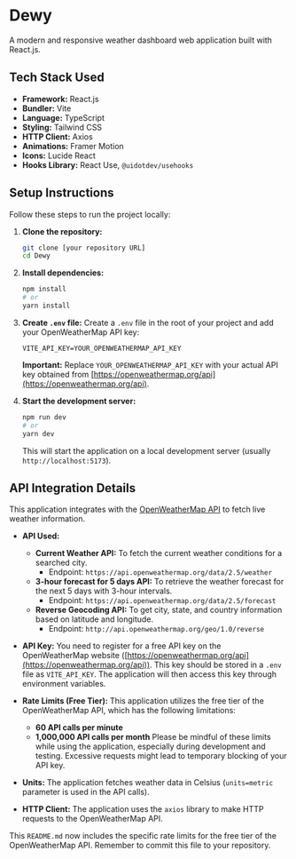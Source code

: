 # Dewy

A modern and responsive weather dashboard web application built with React.js.

## Tech Stack Used

- **Framework:** React.js
- **Bundler:** Vite
- **Language:** TypeScript
- **Styling:** Tailwind CSS
- **HTTP Client:** Axios
- **Animations:** Framer Motion
- **Icons:** Lucide React
- **Hooks Library:** React Use, `@uidotdev/usehooks`

## Setup Instructions

Follow these steps to run the project locally:

1.  **Clone the repository:**

    ```bash
    git clone [your repository URL]
    cd Dewy
    ```

2.  **Install dependencies:**

    ```bash
    npm install
    # or
    yarn install
    ```

3.  **Create `.env` file:**
    Create a `.env` file in the root of your project and add your OpenWeatherMap API key:

    ```
    VITE_API_KEY=YOUR_OPENWEATHERMAP_API_KEY
    ```

    **Important:** Replace `YOUR_OPENWEATHERMAP_API_KEY` with your actual API key obtained from [https://openweathermap.org/api](https://openweathermap.org/api).

4.  **Start the development server:**

    ```bash
    npm run dev
    # or
    yarn dev
    ```

    This will start the application on a local development server (usually `http://localhost:5173`).

## API Integration Details

This application integrates with the [OpenWeatherMap API](https://openweathermap.org/api) to fetch live weather information.

- **API Used:**

  - **Current Weather API:** To fetch the current weather conditions for a searched city.
    - Endpoint: `https://api.openweathermap.org/data/2.5/weather`
  - **3-hour forecast for 5 days API:** To retrieve the weather forecast for the next 5 days with 3-hour intervals.
    - Endpoint: `https://api.openweathermap.org/data/2.5/forecast`
  - **Reverse Geocoding API:** To get city, state, and country information based on latitude and longitude.
    - Endpoint: `http://api.openweathermap.org/geo/1.0/reverse`

- **API Key:** You need to register for a free API key on the OpenWeatherMap website ([https://openweathermap.org/api](https://openweathermap.org/api)). This key should be stored in a `.env` file as `VITE_API_KEY`. The application will then access this key through environment variables.

- **Rate Limits (Free Tier):** This application utilizes the free tier of the OpenWeatherMap API, which has the following limitations:

  - **60 API calls per minute**
  - **1,000,000 API calls per month**
    Please be mindful of these limits while using the application, especially during development and testing. Excessive requests might lead to temporary blocking of your API key.

- **Units:** The application fetches weather data in Celsius (`units=metric` parameter is used in the API calls).

- **HTTP Client:** The application uses the `axios` library to make HTTP requests to the OpenWeatherMap API.

This `README.md` now includes the specific rate limits for the free tier of the OpenWeatherMap API. Remember to commit this file to your repository.
